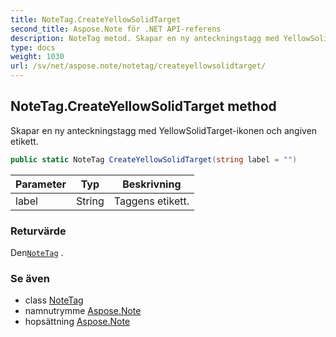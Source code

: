 ```yaml
---
title: NoteTag.CreateYellowSolidTarget
second_title: Aspose.Note för .NET API-referens
description: NoteTag metod. Skapar en ny anteckningstagg med YellowSolidTargetikonen och angiven etikett.
type: docs
weight: 1030
url: /sv/net/aspose.note/notetag/createyellowsolidtarget/
---
```

## NoteTag.CreateYellowSolidTarget method

Skapar en ny anteckningstagg med YellowSolidTarget-ikonen och angiven etikett.

```csharp
public static NoteTag CreateYellowSolidTarget(string label = "")
```

| Parameter | Typ | Beskrivning |
| --- | --- | --- |
| label | String | Taggens etikett. |

### Returvärde

Den[`NoteTag`](../) .

### Se även

* class [NoteTag](../)
* namnutrymme [Aspose.Note](../../notetag/)
* hopsättning [Aspose.Note](../../../)


